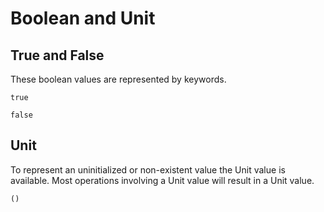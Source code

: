 # Boolean and Unit

## True and False
These boolean values are represented by keywords.
```
true

false
```

## Unit
To represent an uninitialized or non-existent value the Unit value is available. Most operations involving a Unit value will result in a Unit value.

```
()
```
